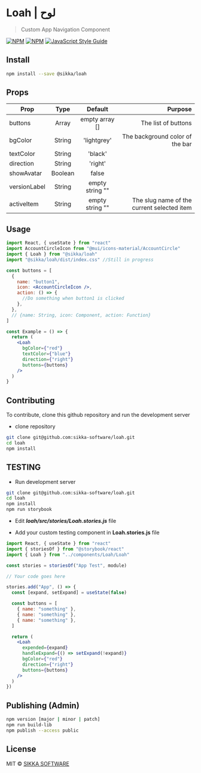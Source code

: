 # Loah | لوح

> Custom App Navigation Component

[![NPM](https://img.shields.io/npm/v/@sikka/loah.svg)](https://www.npmjs.com/package/@sikka/loah)
[![NPM](https://img.shields.io/npm/dt/@sikka/loah.svg)](https://www.npmjs.com/package/@sikka/loah)
[![JavaScript Style Guide](https://img.shields.io/badge/code_style-standard-brightgreen.svg)](https://standardjs.com)

## Install

```bash
npm install --save @sikka/loah
```

## Props

| Prop         |  Type   |     Default     |                                    Purpose |
| ------------ | :-----: | :-------------: | -----------------------------------------: |
| buttons      |  Array  | empty array []  |                        The list of buttons |
| bgColor      | String  |   'lightgrey'   |            The background color of the bar |
| textColor    | String  |     'black'     |                                            |
| direction    | String  |     'right'     |                                            |
| showAvatar   | Boolean |      false      |                                            |
| versionLabel | String  | empty string "" |                                            |
| activeItem   | String  | empty string "" | The slug name of the current selected item |

## Usage

```jsx
import React, { useState } from "react"
import AccountCircleIcon from "@mui/icons-material/AccountCircle"
import { Loah } from "@sikka/loah"
import "@sikka/loah/dist/index.css" //Still in progress

const buttons = [
  {
    name: "button1",
    icon: <AccountCircleIcon />,
    action: () => {
      //Do something when button1 is clicked
    },
  },
  // {name: String, icon: Component, action: Function}
]

const Example = () => {
  return (
    <Loah
      bgColor={"red"}
      textColor={"blue"}
      direction={"right"}
      buttons={buttons}
    />
  )
}
```

## Contributing

To contribute, clone this github repository and run the development server

- clone repository

```bash
git clone git@github.com:sikka-software/loah.git
cd loah
npm install
```

## TESTING

- Run development server

```bash
git clone git@github.com:sikka-software/loah.git
cd loah
npm install
npm run storybook
```

- Edit **_loah/src/stories/Loah.stories.js_** file

- Add your custom testing component in **Loah.stories.js** file

```jsx
import React, { useState } from "react"
import { storiesOf } from "@storybook/react"
import { Loah } from "../components/Loah/Loah"

const stories = storiesOf("App Test", module)

// Your code goes here

stories.add("App", () => {
  const [expand, setExpand] = useState(false)

  const buttons = [
    { name: "something" },
    { name: "something" },
    { name: "something" },
  ]

  return (
    <Loah
      expended={expand}
      handleExpand={() => setExpand(!expand)}
      bgColor={"red"}
      direction={"right"}
      buttons={buttons}
    />
  )
})
```

## Publishing (Admin)

```bash
npm version [major | minor | patch]
npm run build-lib
npm publish --access public
```

## License

<!-- https://github.com/react-component/drawer  -->

MIT © [SIKKA SOFTWARE](https://sikka.sa)
